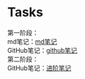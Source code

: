 # Tasks
第一阶段：    
md笔记：[md笔记](/main/Markdown.md)   
GitHub笔记：[github笔记](https://github.com/kkzjyy/Tasks/blob/main/Github1.md)    
第二阶段：  
GitHub笔记：[进阶笔记](/main/github2.md)    

